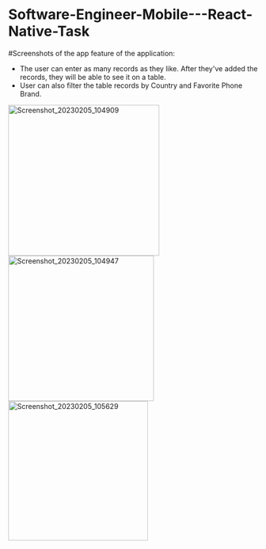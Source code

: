 ﻿# Software-Engineer-Mobile---React-Native-Task
#Screenshots of the app
feature of the application:
- The user can enter as many records as they like. After they've added the records, they will be able to see it on a table.
- User can also filter the table records by Country and Favorite Phone Brand.

<img width="305" alt="Screenshot_20230205_104909" src="https://user-images.githubusercontent.com/85014586/216918237-189346e5-63a3-4f4a-a95e-02e657428e99.png">
<img width="294" alt="Screenshot_20230205_104947" src="https://user-images.githubusercontent.com/85014586/216918248-5eae898e-c2a8-467b-99ed-24f340fcb38e.png">

<img width="282" alt="Screenshot_20230205_105629" src="https://user-images.githubusercontent.com/85014586/216921362-d09cea41-4415-4b79-aa83-a9897c195f59.png">
